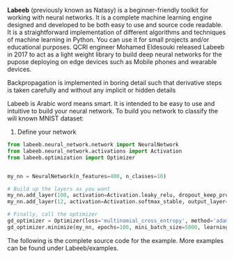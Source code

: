 **Labeeb** (previously known as Natasy) is a beginner-friendly toolkit for working with neural networks. It is a complete machine learning engine designed and developed to be both easy to use and source code readable. It is a straightforward implementation of different algorithms and techniques of machine learning in Python. You can use it for small projects and/or educational purposes. QCRI engineer Mohamed Eldesouki released Labeeb in 2017 to act as a light weight library to build deep neural networks for the pupose deploying on edge devices such as Mobile phones and wearable devices.

Backpropagation is implemented in boring detail such that derivative steps is taken carefully and without any implicit or hidden 
details

Labeeb is Arabic word means smart. It is intended to be easy to use and intuitive to build your neural network.
To build you network to classify the will known MNIST dataset:
1. Define your network
```python
from labeeb.neural_network.network import NeuralNetwork
from labeeb.neural_network.activations import Activation
from labeeb.optimization import Optimizer


my_nn = NeuralNetwork(n_features=400, n_classes=10)

# Build up the layers as you want
my_nn.add_layer(100, activation=Activation.leaky_relu, dropout_keep_prob=1)    
my_nn.add_layer(12, activation=Activation.softmax_stable, output_layer=True)

# Finally, call the optimizer
gd_optimizer = Optimizer(loss='multinomial_cross_entropy', method='adam') # gd-with-momentum gradient-descent rmsprop adam
gd_optimizer.minimize(my_nn, epochs=100, mini_batch_size=5000, learning_rate=.1, regularization_parameter=0, dataset=mnist)
```

The following is the complete source code for the example. More examples can be found under Labeeb/examples.


